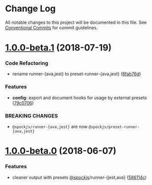 # Change Log

All notable changes to this project will be documented in this file.
See [Conventional Commits](https://conventionalcommits.org) for commit guidelines.

<a name="1.0.0-beta.1"></a>
# [1.0.0-beta.1](https://github.com/spockjs/spockjs/compare/v1.0.0-beta.0...v1.0.0-beta.1) (2018-07-19)


### Code Refactoring

* rename runner-{ava,jest} to preset-runner-{ava,jest} ([8fab76d](https://github.com/spockjs/spockjs/commit/8fab76d))


### Features

* **config:** export and document hooks for usage by external presets ([79c0706](https://github.com/spockjs/spockjs/commit/79c0706))


### BREAKING CHANGES

* `@spockjs/runner-{ava,jest}` are now `@spockjs/preset-runner-{ava,jest}`





<a name="1.0.0-beta.0"></a>
# [1.0.0-beta.0](https://github.com/spockjs/spockjs/compare/v0.6.0...v1.0.0-beta.0) (2018-06-07)


### Features

* cleaner output with presets [@spockjs](https://github.com/spockjs)/runner-{jest,ava} ([586114c](https://github.com/spockjs/spockjs/commit/586114c))
